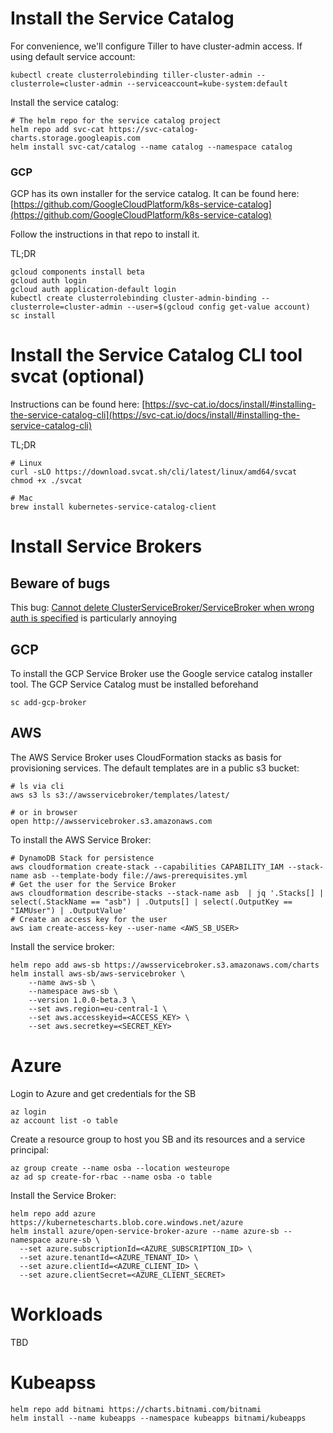 # Install the Service Catalog

For convenience, we'll configure Tiller to have cluster-admin access. If using default service account:

```shell
kubectl create clusterrolebinding tiller-cluster-admin --clusterrole=cluster-admin --serviceaccount=kube-system:default
```

Install the service catalog:

```shell
# The helm repo for the service catalog project
helm repo add svc-cat https://svc-catalog-charts.storage.googleapis.com
helm install svc-cat/catalog --name catalog --namespace catalog
```

### GCP

GCP has its own installer for the service catalog. It can be found here: [https://github.com/GoogleCloudPlatform/k8s-service-catalog](https://github.com/GoogleCloudPlatform/k8s-service-catalog)

Follow the instructions in that repo to install it.

TL;DR

```shell
gcloud components install beta
gcloud auth login
gcloud auth application-default login
kubectl create clusterrolebinding cluster-admin-binding --clusterrole=cluster-admin --user=$(gcloud config get-value account)
sc install
```

# Install the Service Catalog CLI tool svcat (optional)

Instructions can be found here: [https://svc-cat.io/docs/install/#installing-the-service-catalog-cli](https://svc-cat.io/docs/install/#installing-the-service-catalog-cli)

TL;DR

```shell
# Linux
curl -sLO https://download.svcat.sh/cli/latest/linux/amd64/svcat
chmod +x ./svcat

# Mac
brew install kubernetes-service-catalog-client
```

# Install Service Brokers

## Beware of bugs

This bug: [Cannot delete ClusterServiceBroker/ServiceBroker when wrong auth is specified](https://github.com/kubernetes-incubator/service-catalog/issues/2492) is particularly annoying

## GCP

To install the GCP Service Broker use the Google service catalog installer tool. The GCP Service Catalog must be installed beforehand

```
sc add-gcp-broker
```

## AWS

The AWS Service Broker uses CloudFormation stacks as basis for provisioning services. The default templates are in a public s3 bucket:

```shell
# ls via cli
aws s3 ls s3://awsservicebroker/templates/latest/

# or in browser
open http://awsservicebroker.s3.amazonaws.com
```

To install the AWS Service Broker:

```shell
# DynamoDB Stack for persistence
aws cloudformation create-stack --capabilities CAPABILITY_IAM --stack-name asb --template-body file://aws-prerequisites.yml
# Get the user for the Service Broker
aws cloudformation describe-stacks --stack-name asb  | jq '.Stacks[] | select(.StackName == "asb") | .Outputs[] | select(.OutputKey == "IAMUser") | .OutputValue'
# Create an access key for the user
aws iam create-access-key --user-name <AWS_SB_USER>
```

Install the service broker:

```shell
helm repo add aws-sb https://awsservicebroker.s3.amazonaws.com/charts
helm install aws-sb/aws-servicebroker \
	--name aws-sb \
	--namespace aws-sb \
	--version 1.0.0-beta.3 \
	--set aws.region=eu-central-1 \
	--set aws.accesskeyid=<ACCESS_KEY> \
	--set aws.secretkey=<SECRET_KEY>
```

# Azure

Login to Azure and get credentials for the SB

```shell
az login
az account list -o table
```

Create a resource group to host you SB and its resources and a service principal:

```
az group create --name osba --location westeurope
az ad sp create-for-rbac --name osba -o table
```

Install the Service Broker:

```shell
helm repo add azure https://kubernetescharts.blob.core.windows.net/azure
helm install azure/open-service-broker-azure --name azure-sb --namespace azure-sb \
  --set azure.subscriptionId=<AZURE_SUBSCRIPTION_ID> \
  --set azure.tenantId=<AZURE_TENANT_ID> \
  --set azure.clientId=<AZURE_CLIENT_ID> \
  --set azure.clientSecret=<AZURE_CLIENT_SECRET>
```

# Workloads

TBD

# Kubeapss

```shell
helm repo add bitnami https://charts.bitnami.com/bitnami
helm install --name kubeapps --namespace kubeapps bitnami/kubeapps
```
